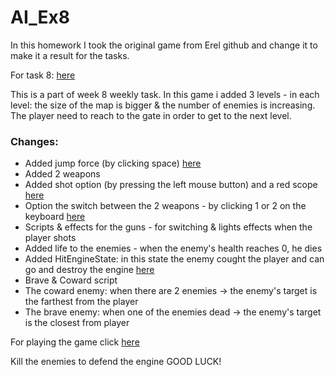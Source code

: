 # AI_Ex8

In this homework I took the original game from Erel github and change it to make it a result for the tasks.

For task 8: [here](https://github.com/LeveI-Up/AI_Ex8/blob/main/%D7%9E%D7%98%D7%9C%D7%94%208.pdf)

This is a part of week 8 weekly task.
In this game i added 3 levels - in each level: the size of the map is bigger & the number of enemies is increasing.
The player need to reach to the gate in order to get to the next level.
### Changes:
  * Added jump force (by clicking space) [here](https://github.com/LeveI-Up/AI_Ex8/blob/main/Assets/Scripts/1-player/CharacterKeyboardMover.cs)
  * Added 2 weapons
  * Added shot option (by pressing the left mouse button) and a red scope [here](https://github.com/LeveI-Up/AI_Ex8/blob/main/Assets/Gun.cs)
  * Option the switch between the 2 weapons - by clicking 1 or 2 on the keyboard [here](https://github.com/LeveI-Up/AI_Ex8/blob/main/Assets/WeaponSwitching.cs)
  * Scripts & effects for the guns - for switching & lights effects when the player shots
  * Added life to the enemies - when the enemy's health reaches 0, he dies
  * Added HitEngineState: in this state the enemy cought the player and can go and destroy the engine [here](https://github.com/LeveI-Up/AI_Ex8/blob/main/Assets/Scripts/2-npc/HitEngineState.cs)
  * Brave & Coward script
  * The coward enemy: when there are 2 enemies -> the enemy's target is the farthest from the player
  * The brave enemy: when one of the enemies dead -> the enemy's target is the closest from player  
 
  For playing the game click [here](https://almogre.itch.io/ai-ex8) 
  
  Kill the enemies to defend the engine GOOD LUCK!
